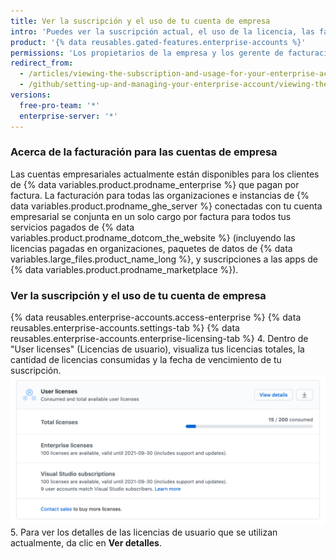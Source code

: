 ```yaml
---
title: Ver la suscripción y el uso de tu cuenta de empresa
intro: 'Puedes ver la suscripción actual, el uso de la licencia, las facturas, el historial de pagos y otra información de facturación de tu cuenta de empresa.'
product: '{% data reusables.gated-features.enterprise-accounts %}'
permissions: 'Los propietarios de la empresa y los gerente de facturación pueden acceder y administrar todas las configuraciones de facturación para las cuentas de empresa. Para obtener más información acerca de los gerentes de facturación responsables, consulta la sección "[invitar personas para administrar tu cuenta empresarial](/articles/inviting-people-to-manage-your-enterprise-account)".'
redirect_from:
  - /articles/viewing-the-subscription-and-usage-for-your-enterprise-account
  - /github/setting-up-and-managing-your-enterprise-account/viewing-the-subscription-and-usage-for-your-enterprise-account
versions:
  free-pro-team: '*'
  enterprise-server: '*'
---
```

### Acerca de la facturación para las cuentas de empresa

Las cuentas empresariales actualmente están disponibles para los clientes de {% data variables.product.prodname_enterprise %} que pagan por factura. La facturación para todas las organizaciones e instancias de {% data variables.product.prodname_ghe_server %} conectadas con tu cuenta empresarial se conjunta en un solo cargo por factura para todos tus servicios pagados de {% data variables.product.prodname_dotcom_the_website %} (incluyendo las licencias pagadas en organizaciones, paquetes de datos de {% data variables.large_files.product_name_long %}, y suscripciones a las apps de {% data variables.product.prodname_marketplace %}).

### Ver la suscripción y el uso de tu cuenta de empresa

{% data reusables.enterprise-accounts.access-enterprise %}
{% data reusables.enterprise-accounts.settings-tab %}
{% data reusables.enterprise-accounts.enterprise-licensing-tab %}
4. Dentro de "User licenses" (Licencias de usuario), visualiza tus licencias totales, la cantidad de licencias consumidas y la fecha de vencimiento de tu suscripción. ![Información de licencia y suscripción en las configuraciones de facturación de la empresa](/assets/images/help/business-accounts/billing-license-info.png)
5. Para ver los detalles de las licencias de usuario que se utilizan actualmente, da clic en **Ver detalles**.
